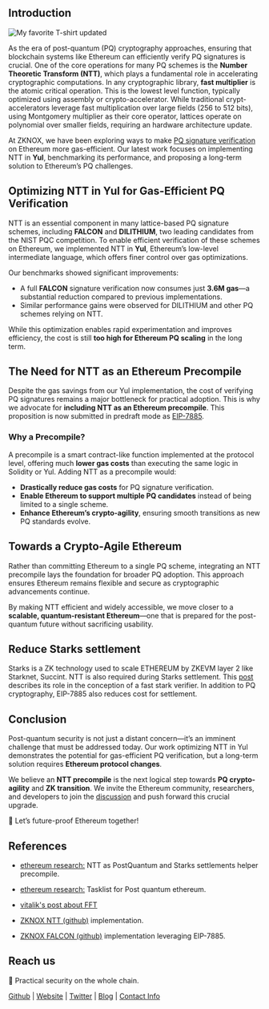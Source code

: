 [category]: <> (General)
[date]: <> (2025/02/24)
[title]: <> (EIP-7885: the Case for NTT as an Ethereum Precompile for PQ Cryptography)




## Introduction

![My favorite T-shirt updated](../../../../../images/lambdazknox.png)


As the era of post-quantum (PQ) cryptography approaches, ensuring that blockchain systems like Ethereum can efficiently verify PQ signatures is crucial. One of the core operations for many PQ schemes is the **Number Theoretic Transform (NTT)**, which plays a fundamental role in accelerating cryptographic computations. In any cryptographic library, **fast multiplier** is the atomic critical operation. This is the lowest level function, typically optimized using assembly or crypto-accelerator.
While traditional crypt-accelerators leverage fast multiplication over large fields (256 to 512 bits), using Montgomery multiplier as their core operator, lattices operate on polynomial over smaller fields, requiring an hardware architecture update.

At ZKNOX, we have been exploring ways to make [PQ signature verification](https://ethresear.ch/t/the-road-to-post-quantum-ethereum-transaction-is-paved-with-account-abstraction-aa/21783) on Ethereum more gas-efficient. Our latest work focuses on implementing NTT in **Yul**, benchmarking its performance, and proposing a long-term solution to Ethereum’s PQ challenges.

## Optimizing NTT in Yul for Gas-Efficient PQ Verification

NTT is an essential component in many lattice-based PQ signature schemes, including **FALCON** and **DILITHIUM**, two leading candidates from the NIST PQC competition. To enable efficient verification of these schemes on Ethereum, we implemented NTT in **Yul**, Ethereum’s low-level intermediate language, which offers finer control over gas optimizations.

Our benchmarks showed significant improvements:
- A full **FALCON** signature verification now consumes just **3.6M gas**—a substantial reduction compared to previous implementations.
- Similar performance gains were observed for DILITHIUM and other PQ schemes relying on NTT.

While this optimization enables rapid experimentation and improves efficiency, the cost is still **too high for Ethereum PQ scaling** in the long term.

## The Need for NTT as an Ethereum Precompile

Despite the gas savings from our Yul implementation, the cost of verifying PQ signatures remains a major bottleneck for practical adoption. This is why we advocate for **including NTT as an Ethereum precompile**. This proposition is now submitted in predraft mode as [EIP-7885](https://github.com/ethereum/EIPs/pull/9374).

### Why a Precompile?
A precompile is a smart contract-like function implemented at the protocol level, offering much **lower gas costs** than executing the same logic in Solidity or Yul. Adding NTT as a precompile would:
- **Drastically reduce gas costs** for PQ signature verification.
- **Enable Ethereum to support multiple PQ candidates** instead of being limited to a single scheme.
- **Enhance Ethereum’s crypto-agility**, ensuring smooth transitions as new PQ standards evolve.

## Towards a Crypto-Agile Ethereum

Rather than committing Ethereum to a single PQ scheme, integrating an NTT precompile lays the foundation for broader PQ adoption. This approach ensures Ethereum remains flexible and secure as cryptographic advancements continue.

By making NTT efficient and widely accessible, we move closer to a **scalable, quantum-resistant Ethereum**—one that is prepared for the post-quantum future without sacrificing usability.


## Reduce Starks settlement

Starks is a ZK technology used to scale ETHEREUM by ZKEVM layer 2 like Starknet, Succint.
NTT is also required during Starks settlement. This [post](https://aszepieniec.github.io/stark-anatomy/faster.html) describes its role in the conception of a fast stark verifier. In addition to PQ cryptography, EIP-7885 also reduces cost for settlement.

## Conclusion

Post-quantum security is not just a distant concern—it’s an imminent challenge that must be addressed today. Our work optimizing NTT in Yul demonstrates the potential for gas-efficient PQ verification, but a long-term solution requires **Ethereum protocol changes**.

We believe an **NTT precompile** is the next logical step towards **PQ crypto-agility** and **ZK transition**. We invite the Ethereum community, researchers, and developers to join the [discussion](https://ethresear.ch/t/ntt-as-postquantum-and-starks-settlements-helper-precompile/21775) and push forward this crucial upgrade.

🚀 Let’s future-proof Ethereum together!


## References

- [ethereum research:](https://ethresear.ch/t/ntt-as-postquantum-and-starks-settlements-helper-precompile/21775) NTT as PostQuantum and Starks settlements helper precompile.

- [ethereum research:](https://ethresear.ch/t/tasklist-for-post-quantum-eth/21296/13) Tasklist for Post quantum ethereum.

- [vitalik's post about FFT](https://vitalik.eth.limo/general/2019/05/12/fft.html)

- [ZKNOX NTT (github)](https://github.com/ZKNoxHQ/NTT) implementation.

- [ZKNOX FALCON (github)](https://github.com/ZKNoxHQ/ETHFALCON) implementation leveraging EIP-7885.


## Reach us

🔐 Practical security on the whole chain.

[Github](https://github.com/zknoxhq) | [Website](https://www.zknox.com) | [Twitter](https://x.com/zknoxhq) | [Blog](https://zknox.eth.limo) | [Contact Info](mailto:gm@zknox.com)
